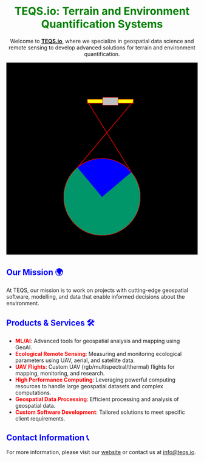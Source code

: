 <div align="center">

# <span style="color:green">TEQS.io: Terrain and Environment Quantification Systems</span>

Welcome to **[TEQS.io](https://teqs.io)**, where we specialize in geospatial data science and remote sensing to develop advanced solutions for terrain and environment quantification.

![Welcome to TEQS.io](../static/logo-animated.gif)

</div>

## <span style="color:blue">Our Mission 🌍</span>
At TEQS, our mission is to work on projects with cutting-edge geospatial software, modelling, and data that enable informed decisions about the environment. 

## <span style="color:blue">Products & Services 🛠️</span>
- **<span style="color:red">ML/AI</span>**: Advanced tools for geospatial analysis and mapping using GeoAI.
- **<span style="color:red">Ecological Remote Sensing</span>**: Measuring and monitoring ecological parameters using UAV, aerial, and satellite data.
- **<span style="color:red">UAV Flights</span>**: Custom UAV (rgb/multispectral/thermal) flights for mapping, monitoring, and research.
- **<span style="color:red">High Performance Computing</span>**: Leveraging powerful computing resources to handle large geospatial datasets and complex computations.
- **<span style="color:red">Geospatial Data Processing</span>**: Efficient processing and analysis of geospatial data.
- **<span style="color:red">Custom Software Development</span>**: Tailored solutions to meet specific client requirements.

## <span style="color:blue">Contact Information 📞</span>
For more information, please visit our [website](https://www.teqs.io) or contact us at [info@teqs.io](mailto:info@teqs.io).
